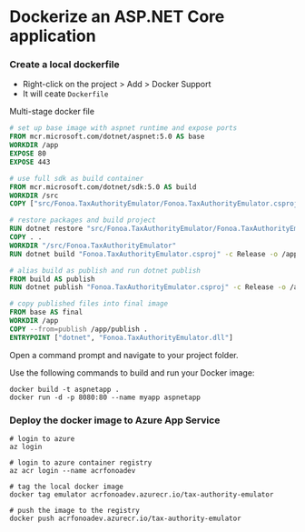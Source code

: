 # Dockerize an ASP.NET Core application


### Create a local dockerfile

* Right-click on the project > Add > Docker Support
* It will ceate `Dockerfile`

Multi-stage docker file

```Dockerfile
# set up base image with aspnet runtime and expose ports
FROM mcr.microsoft.com/dotnet/aspnet:5.0 AS base
WORKDIR /app
EXPOSE 80
EXPOSE 443

# use full sdk as build container
FROM mcr.microsoft.com/dotnet/sdk:5.0 AS build
WORKDIR /src
COPY ["src/Fonoa.TaxAuthorityEmulator/Fonoa.TaxAuthorityEmulator.csproj", "Fonoa.TaxAuthorityEmulator/"]

# restore packages and build project
RUN dotnet restore "src/Fonoa.TaxAuthorityEmulator/Fonoa.TaxAuthorityEmulator.csproj"
COPY . .
WORKDIR "/src/Fonoa.TaxAuthorityEmulator"
RUN dotnet build "Fonoa.TaxAuthorityEmulator.csproj" -c Release -o /app/build

# alias build as publish and run dotnet publish
FROM build AS publish
RUN dotnet publish "Fonoa.TaxAuthorityEmulator.csproj" -c Release -o /app/publish

# copy published files into final image
FROM base AS final
WORKDIR /app
COPY --from=publish /app/publish .
ENTRYPOINT ["dotnet", "Fonoa.TaxAuthorityEmulator.dll"]
```

Open a command prompt and navigate to your project folder.

Use the following commands to build and run your Docker image:

    docker build -t aspnetapp .
    docker run -d -p 8080:80 --name myapp aspnetapp
    
### Deploy the docker image to Azure App Service

```
# login to azure
az login

# login to azure container registry
az acr login --name acrfonoadev

# tag the local docker image 
docker tag emulator acrfonoadev.azurecr.io/tax-authority-emulator

# push the image to the registry
docker push acrfonoadev.azurecr.io/tax-authority-emulator

```
